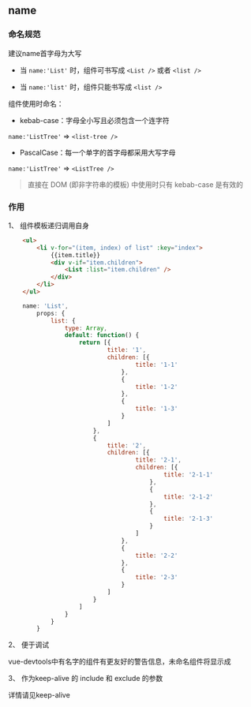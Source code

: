 ## name

### 命名规范

建议name首字母为大写

* 当 `name:'List'` 时，组件可书写成 `<List />` 或者 `<list />` 

* 当 `name:'list'` 时，组件只能书写成 `<list />` 

组件使用时命名：

* kebab-case：字母全小写且必须包含一个连字符

`name:'ListTree'` => `<list-tree />` 
  

* PascalCase：每一个单字的首字母都采用大写字母

`name:'ListTree'` => `<ListTree />` 

> 直接在 DOM (即非字符串的模板) 中使用时只有 kebab-case 是有效的

### 作用

1、 组件模板递归调用自身

``` html
    <ul>
        <li v-for="(item, index) of list" :key="index">
            {{item.title}}
            <div v-if="item.children">
                <List :list="item.children" />
            </div>
        </li>
    </ul>
```

``` javascript
    name: 'List',
        props: {
            list: {
                type: Array,
                default: function() {
                    return [{
                            title: '1',
                            children: [{
                                    title: '1-1'
                                },
                                {
                                    title: '1-2'
                                },
                                {
                                    title: '1-3'
                                }
                            ]
                        },
                        {
                            title: '2',
                            children: [{
                                    title: '2-1',
                                    children: [{
                                            title: '2-1-1'
                                        },
                                        {
                                            title: '2-1-2'
                                        },
                                        {
                                            title: '2-1-3'
                                        }
                                    ]
                                },
                                {
                                    title: '2-2'
                                },
                                {
                                    title: '2-3'
                                }
                            ]
                        }
                    ]
                }
            }
        }
```

2、 便于调试

vue-devtools中有名字的组件有更友好的警告信息，未命名组件将显示成 <AnonymousComponent>

3、 作为keep-alive 的 include 和 exclude 的参数

详情请见keep-alive
